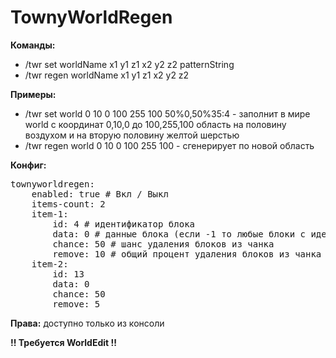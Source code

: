 TownyWorldRegen
===============

<b>Команды:</b>
<ul>
<li>/twr set worldName x1 y1 z1 x2 y2 z2 patternString</li>
<li>/twr regen worldName x1 y1 z1 x2 y2 z2</li>
</ul>

<b>Примеры:</b>
<ul>
<li>/twr set world 0 10 0 100 255 100 50%0,50%35:4 - заполнит в мире world с координат 0,10,0 до 100,255,100 область на половину воздухом и на вторую половину желтой шерстью</li>
<li>/twr regen world 0 10 0 100 255 100 - сгенерирует по новой область</li>
</ul>

<b>Конфиг:</b>
<pre>townyworldregen:
    enabled: true # Вкл / Выкл
    items-count: 2
    item-1:
        id: 4 # идентификатор блока
        data: 0 # данные блока (если -1 то любые блоки с идентификатором ID)
        chance: 50 # шанс удаления блоков из чанка
        remove: 10 # общий процент удаления блоков из чанка
    item-2:
        id: 13
        data: 0
        chance: 50
        remove: 5</pre>

<b>Права:</b> доступно только из консоли

<b>!! Требуется WorldEdit !!</b>
